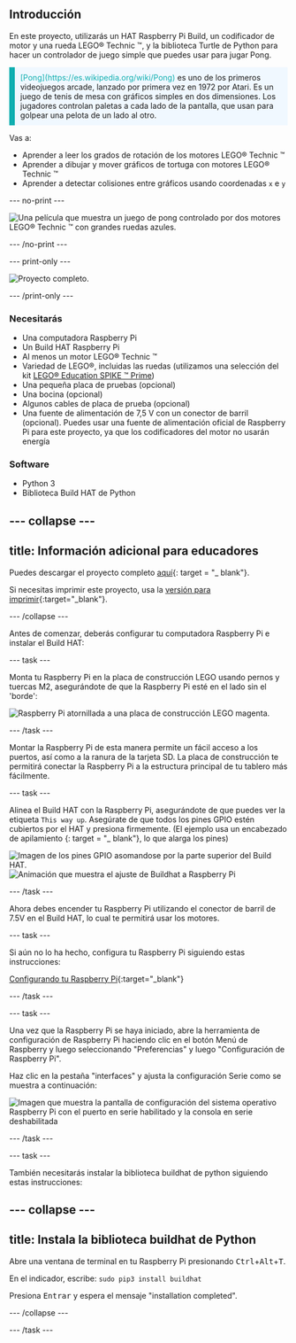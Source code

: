 ## Introducción

En este proyecto, utilizarás un HAT Raspberry Pi Build, un codificador de motor y una rueda LEGO® Technic ™, y la biblioteca Turtle de Python para hacer un controlador de juego simple que puedes usar para jugar Pong.

<p style="border-left: solid; border-width:10px; border-color: #0faeb0; background-color: aliceblue; padding: 10px;">
<span style="color: #0faeb0">[Pong](https://es.wikipedia.org/wiki/Pong)</span> es uno de los primeros videojuegos arcade, lanzado por primera vez en 1972 por Atari. Es un juego de tenis de mesa con gráficos simples en dos dimensiones. Los jugadores controlan paletas a cada lado de la pantalla, que usan para golpear una pelota de un lado al otro.
</p>

Vas a:
- Aprender a leer los grados de rotación de los motores LEGO® Technic ™
- Aprender a dibujar y mover gráficos de tortuga con motores LEGO® Technic ™
- Aprender a detectar colisiones entre gráficos usando coordenadas `x` e `y`

--- no-print ---

![Una película que muestra un juego de pong controlado por dos motores LEGO® Technic ™ con grandes ruedas azules.](images/pong_gif.gif)

--- /no-print ---

--- print-only ---

![Proyecto completo.](images/finished.JPG)

--- /print-only ---

### Necesitarás

+ Una computadora Raspberry Pi
+ Un Build HAT Raspberry Pi
+ Al menos un motor LEGO® Technic ™
+ Variedad de LEGO®, incluidas las ruedas (utilizamos una selección del kit [LEGO® Education SPIKE ™ Prime](https://education.lego.com/en-gb/product/spike-prime))
+ Una pequeña placa de pruebas (opcional)
+ Una bocina (opcional)
+ Algunos cables de placa de prueba (opcional)
+ Una fuente de alimentación de 7,5 V con un conector de barril (opcional). Puedes usar una fuente de alimentación oficial de Raspberry Pi para este proyecto, ya que los codificadores del motor no usarán energía

### Software

+ Python 3
+ Biblioteca Build HAT de Python

--- collapse ---
---
title: Información adicional para educadores
---

Puedes descargar el proyecto completo [aquí](https://rpf.io/p/es-ES/lego-game-controller-get){: target = "_ blank"}.

Si necesitas imprimir este proyecto, usa la [versión para imprimir](https://projects.raspberrypi.org/es-ES/projects/lego-game-controller/print){:target="_blank"}.

--- /collapse ---

Antes de comenzar, deberás configurar tu computadora Raspberry Pi e instalar el Build HAT:

--- task ---

Monta tu Raspberry Pi en la placa de construcción LEGO usando pernos y tuercas M2, asegurándote de que la Raspberry Pi esté en el lado sin el 'borde':

 ![Raspberry Pi atornillada a una placa de construcción LEGO magenta.](images/build_11.jpg)

--- /task ---

Montar la Raspberry Pi de esta manera permite un fácil acceso a los puertos, así como a la ranura de la tarjeta SD. La placa de construcción te permitirá conectar la Raspberry Pi a la estructura principal de tu tablero más fácilmente.

--- task ---

Alinea el Build HAT con la Raspberry Pi, asegurándote de que puedes ver la etiqueta `This way up`. Asegúrate de que todos los pines GPIO estén cubiertos por el HAT y presiona firmemente. (El ejemplo usa un encabezado de apilamiento [](https://www.adafruit.com/product/2223){: target = "_ blank"}, lo que alarga los pines)

![Imagen de los pines GPIO asomandose por la parte superior del Build HAT.](images/build_15.jpg) ![Animación que muestra el ajuste de Buildhat a Raspberry Pi](images/haton.gif)

--- /task ---

Ahora debes encender tu Raspberry Pi utilizando el conector de barril de 7.5V en el Build HAT, lo cual te permitirá usar los motores.

--- task ---

Si aún no lo ha hecho, configura tu Raspberry Pi siguiendo estas instrucciones:

[Configurando tu Raspberry Pi](https://projects.raspberrypi.org/es-ES/projects/raspberry-pi-setting-up){:target="_blank"}

--- /task ---

--- task ---

Una vez que la Raspberry Pi se haya iniciado, abre la herramienta de configuración de Raspberry Pi haciendo clic en el botón Menú de Raspberry y luego seleccionando "Preferencias" y luego "Configuración de Raspberry Pi".

Haz clic en la pestaña "interfaces" y ajusta la configuración Serie como se muestra a continuación:

![Imagen que muestra la pantalla de configuración del sistema operativo Raspberry Pi con el puerto en serie habilitado y la consola en serie deshabilitada](images/configshot.jpg)

--- /task ---

--- task ---

También necesitarás instalar la biblioteca buildhat de python siguiendo estas instrucciones:

--- collapse ---
---
title: Instala la biblioteca buildhat de Python
---

Abre una ventana de terminal en tu Raspberry Pi presionando <kbd>Ctrl</kbd>+<kbd>Alt</kbd>+<kbd>T</kbd>.

En el indicador, escribe: `sudo pip3 install buildhat`

Presiona <kbd>Entrar</kbd> y espera el mensaje "installation completed".

--- /collapse ---

--- /task ---
